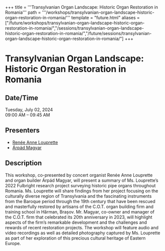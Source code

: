 +++
title = '''Transylvanian Organ Landscape: Historic Organ Restoration in Romania'''
path = '''/workshops/transylvanian-organ-landscape-historic-organ-restoration-in-romania/'''
template = "future.html"
aliases = ["/future/workshops/transylvanian-organ-landscape-historic-organ-restoration-in-romania/","/sessions/transylvanian-organ-landscape-historic-organ-restoration-in-romania/","/future/sessions/transylvanian-organ-landscape-historic-organ-restoration-in-romania/"]
+++

<h1>Transylvanian Organ Landscape: Historic Organ Restoration in Romania</h1>

<h2>Date/Time</h2>
<p>Tuesday, July 02, 2024<br>
09:00 AM – 09:45 AM</p>
<h2>Presenters</h2>
<ul>
<li><a href="/presenters/renée-anne-louprette/">Renée Anne Louprette</a></li>
<li><a href="/presenters/árpád-magyar/">Árpád Magyar</a></li>
</ul>
<h2>Description</h2>

This workshop, co-presented by concert organist Renée Anne Louprette and organ builder Árpád Magyar, will present a summary of Ms. Louprette’s 2022 Fulbright research project surveying historic pipe organs throughout Romania. Ms. Louprette will share findings from her project focusing on the culturally diverse region of Transylvania and the fascinating instruments from the Baroque period through the 19th century that have been rescued and masterfully restored by artisans of the C.O.T. organ building firm and training school in Hărman, Brașov. Mr. Magyar, co-owner and manager of the C.O.T. firm that celebrated its 20th anniversary in 2023, will highlight aspects of the firm’s remarkable development and the challenges and rewards of recent restoration projects. The workshop will feature audio and video recordings as well as detailed photography captured by Ms. Louprette as part of her exploration of this precious cultural heritage of Eastern Europe.


